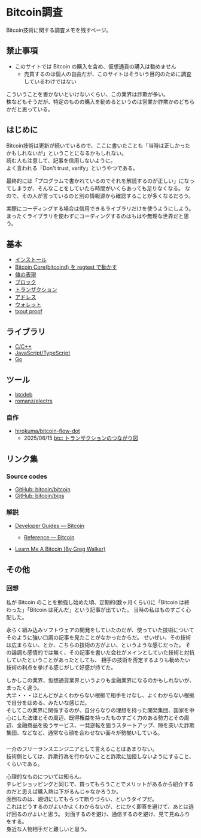 # Bitcoin調査

Bitcoin技術に関する調査メモを残すページ。

## 禁止事項

* このサイトでは Bitcoin の購入を含め、仮想通貨の購入は勧めません
  * 売買するのは個人の自由だが、このサイトはそういう目的のために調査しているわけではない

こういうことを書かないといけないくらい、この業界は詐欺が多い。  
株などもそうだが、特定のものの購入を勧めるというのは営業か詐欺かのどちらかだと思っている。

## はじめに

Bitcoin技術は更新が続いているので、ここに書いたことも「当時は正しかったかもしれないが」ということになるかもしれない。  
読む人も注意して、記事を信用しないように。  
よく言われる「Don't trust, verify」というやつである。

最終的には「プログラムで書かれているのでそれを解読するのが正しい」になってしまうが、そんなことをしていたら時間がいくらあっても足りなくなる。
なので、その人が言っているのと別の情報源から確認することが多くなるだろう。

実際にコーディングする場合は信用できるライブラリだけを使うようにしよう。  
まったくライブラリを使わずにコーディングするのはもはや無理な世界だと思う。

## 基本

* [インストール](01_basics/install.md)
* [Bitcoin Core(bitcoind) を regtest で動かす](01_basics/bitcoind.md)
* [値の表現](01_basics/value.md)
* [ブロック](01_basics/blocks.md)
* [トランザクション](01_basics/transactions.md)
* [アドレス](01_basics/address.md)
* [ウォレット](01_basics/wallet.md)
* [txout proof](01_basics/txoutproof.md)

## ライブラリ

* [C/C++](library/clang.md)
* [JavaScript/TypeScript](library/js.md)
* [Go](library/go.md)

## ツール

* [btcdeb](tools/btcdeb.md)
* [romanz/electrs](tools/electrs.md)

### 自作

* [hirokuma/bitcoin-flow-dot](https://github.com/hirokuma/bitcoin-flow-dot/tree/f7665b37d6811d780e439a67ad7b2735a36d560e)
  * 2025/06/15 [btc: トランザクションのつながり図](2025/06/20250615-btc.md)

## リンク集

### Source codes

* [GitHub: bitcoin/bitcoin](https://github.com/bitcoin/bitcoin)
* [GitHub: bitcoin/bips](https://github.com/bitcoin/bips)

### 解説

* [Developer Guides — Bitcoin](https://developer.bitcoin.org/devguide/)
  * [Reference — Bitcoin](https://developer.bitcoin.org/reference/)

* [Learn Me A Bitcoin (By Greg Walker)](https://learnmeabitcoin.com/)

## その他

### 回想

私が Bitcoin のことを勉強し始めた頃、定期的(数ヶ月くらい)に「Bitcoin は終わった」「Bitcoin は死んだ」という記事が出ていた。
当時の私はものすごく心配した。

永らく組み込みソフトウェアの開発をしていたのだが、使っていた技術についてそのように強い口調の記事を見たことがなかったからだ。
せいぜい、その技術は広まらない、とか、こちらの技術の方がよい、というような感じだった。
その論調も感情的では無く、その記事を書いた会社がメインとしていた技術と対抗していたということがあったとしても、
相手の技術を否定するよりも勧めたい技術の利点を挙げる感じがして好感が持てた。

しかしこの業界、仮想通貨業界というよりも金融業界になるのかもしれないが、まったく違う。  
大半・・・ほとんどがよくわからない根拠で相手をけなし、よくわからない根拠で自分をほめる、みたいな感じだ。  
そしてこの業界に関係するのが、自分らなりの理想を持った開発集団、国家を中心にした法律とその周辺、既得権益を持ったものすごく力のある勢力とその周辺、金融商品を扱うサービス、一発逆転を狙うスタートアップ、隙を突いた詐欺集団、などなど、通常なら顔を合わせない面々が勢揃いしている。

### 

一介のフリーランスエンジニアとして言えることはあまりない。  
技術側としては、詐欺行為を行わないことと詐欺に加担しないようにすること、くらいである。

心理的なものについては知らん。  
テレビショッピングと同じで、買ってもらうことでメリットがあるから紹介するのだと思えば購入熱は下がるんじゃなかろうか。  
面倒なのは、親切にしてもらって断りづらい、というタイプだ。  
これはどうするのがよいかよくわからないが、とにかく即答を避けて、あとは逃げ回るのがよいと思う。
対面するのを避け、通信するのを避け、見て見ぬふりをする。  
身近な人物相手だと難しいと思う。
